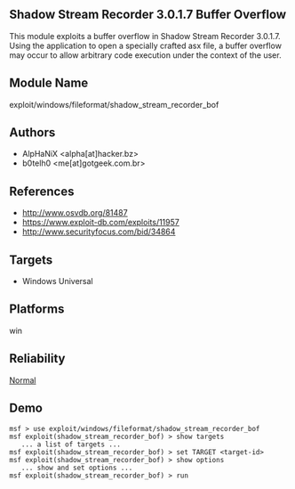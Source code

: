## Shadow Stream Recorder 3.0.1.7 Buffer Overflow

This module exploits a buffer overflow in Shadow Stream 
Recorder 3.0.1.7. Using the application to open a specially 
crafted asx file, a buffer overflow may occur to allow 
arbitrary code execution under the context of the user.


## Module Name
exploit/windows/fileformat/shadow_stream_recorder_bof

## Authors
* AlpHaNiX <alpha[at]hacker.bz>
* b0telh0 <me[at]gotgeek.com.br>


## References
* http://www.osvdb.org/81487
* https://www.exploit-db.com/exploits/11957
* http://www.securityfocus.com/bid/34864



## Targets
* Windows Universal


## Platforms
win

## Reliability
[Normal](https://github.com/rapid7/metasploit-framework/wiki/Exploit-Ranking)

## Demo

```
msf > use exploit/windows/fileformat/shadow_stream_recorder_bof
msf exploit(shadow_stream_recorder_bof) > show targets
   ... a list of targets ...
msf exploit(shadow_stream_recorder_bof) > set TARGET <target-id>
msf exploit(shadow_stream_recorder_bof) > show options
   ... show and set options ...
msf exploit(shadow_stream_recorder_bof) > run
```
    
    